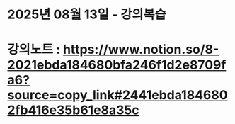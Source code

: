 # 2025년 08월 13일 - 강의복습

# 강의노트 : https://www.notion.so/8-2021ebda184680bfa246f1d2e8709fa6?source=copy_link#2441ebda1846802fb416e35b61e8a35c
